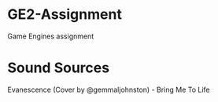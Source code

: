 # GE2-Assignment
Game Engines assignment



# Sound Sources
Evanescence (Cover by @gemmaljohnston) - Bring Me To Life
